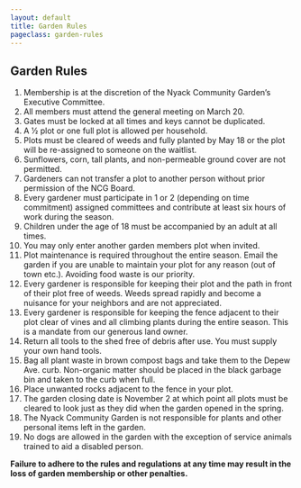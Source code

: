 ```yaml
---
layout: default
title: Garden Rules
pageclass: garden-rules
---
```


## Garden Rules

1. Membership is at the discretion of the Nyack Community Garden’s Executive Committee.
2. All members must attend the general meeting on March 20.
3. Gates must be locked at all times and keys cannot be duplicated.
4. A 1⁄2 plot or one full plot is allowed per household.
5. Plots must be cleared of weeds and fully planted by May 18 or the plot will be re-assigned to someone on the waitlist.
6. Sunflowers, corn, tall plants, and non-permeable ground cover are not permitted.
7. Gardeners can not transfer a plot to another person without prior permission of the NCG Board.
8. Every gardener must participate in 1 or 2 (depending on time commitment) assigned committees and contribute at least six hours of work during the season.
9. Children under the age of 18 must be accompanied by an adult at all times.
10. You may only enter another garden members plot when invited.
11. Plot maintenance is required throughout the entire season. Email the garden if you are
unable to maintain your plot for any reason (out of town etc.). Avoiding food waste is our priority.
12. Every gardener is responsible for keeping their plot and the path in front of their plot free of
weeds. Weeds spread rapidly and become a nuisance for your neighbors and are not appreciated.
13. Every gardener is responsible for keeping the fence adjacent to their plot clear of vines and
all climbing plants during the entire season. This is a mandate from our generous land owner.
14. Return all tools to the shed free of debris after use. You must supply your own hand tools.
15. Bag all plant waste in brown compost bags and take them to the Depew Ave. curb.
Non-organic matter should be placed in the black garbage bin and taken to the curb when full.
16. Place unwanted rocks adjacent to the fence in your plot.
17. The garden closing date is November 2 at which point all plots must be cleared to look just as they
did when the garden opened in the spring.
18. The Nyack Community Garden is not responsible for plants and other personal items left in
the garden.
19. No dogs are allowed in the garden with the exception of service animals trained to aid a
disabled person.

**Failure to adhere to the rules and regulations at any time may result in the loss of garden membership or other penalties.**
